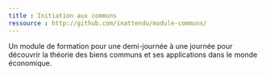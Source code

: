 ```yaml
---
title : Initiation aux communs
ressource : http://github.com/inattendu/module-communs/
---
```


Un module de formation pour une demi-journée à une journée pour découvrir la théorie des biens communs et ses applications dans le monde économique.

